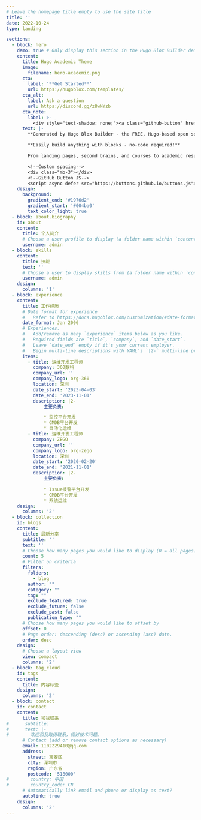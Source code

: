 ```yaml
---
# Leave the homepage title empty to use the site title
title: ''
date: 2022-10-24
type: landing

sections:
  - block: hero
    demo: true # Only display this section in the Hugo Blox Builder demo site
    content:
      title: Hugo Academic Theme
      image:
        filename: hero-academic.png
      cta:
        label: '**Get Started**'
        url: https://hugoblox.com/templates/
      cta_alt:
        label: Ask a question
        url: https://discord.gg/z8wNYzb
      cta_note:
        label: >-
          <div style="text-shadow: none;"><a class="github-button" href="https://github.com/HugoBlox/hugo-blox-builder" data-icon="octicon-star" data-size="large" data-show-count="true" aria-label="Star">Star Hugo Blox Builder</a></div><div style="text-shadow: none;"><a class="github-button" href="https://github.com/HugoBlox/theme-academic-cv" data-icon="octicon-star" data-size="large" data-show-count="true" aria-label="Star">Star the Academic template</a></div>
      text: |-
        **Generated by Hugo Blox Builder - the FREE, Hugo-based open source website builder trusted by 500,000+ sites.**

        **Easily build anything with blocks - no-code required!**

        From landing pages, second brains, and courses to academic resumés, conferences, and tech blogs.

        <!--Custom spacing-->
        <div class="mb-3"></div>
        <!--GitHub Button JS-->
        <script async defer src="https://buttons.github.io/buttons.js"></script>
    design:
      background:
        gradient_end: '#1976d2'
        gradient_start: '#004ba0'
        text_color_light: true
  - block: about.biography
    id: about
    content:
      title: 个人简介
      # Choose a user profile to display (a folder name within `content/authors/`)
      username: admin
  - block: skills
    content:
      title: 技能
      text: ''
      # Choose a user to display skills from (a folder name within `content/authors/`)
      username: admin
    design:
      columns: '1'
  - block: experience
    content:
      title: 工作经历
      # Date format for experience
      #   Refer to https://docs.hugoblox.com/customization/#date-format
      date_format: Jan 2006
      # Experiences.
      #   Add/remove as many `experience` items below as you like.
      #   Required fields are `title`, `company`, and `date_start`.
      #   Leave `date_end` empty if it's your current employer.
      #   Begin multi-line descriptions with YAML's `|2-` multi-line prefix.
      items:
        - title: 运维开发工程师
          company: 360数科
          company_url: ''
          company_logo: org-360
          location: 深圳
          date_start: '2023-04-03'
          date_end: '2023-11-01'
          description: |2-
              主要负责:

              * 监控平台开发
              * CMDB平台开发
              * 自动化运维
        - title: 运维开发工程师
          company: ZEGO
          company_url: ''
          company_logo: org-zego
          location: 深圳
          date_start: '2020-02-20'
          date_end: '2021-11-01'
          description: |2-
              主要负责:

              * Issue报警平台开发
              * CMDB平台开发
              * 系统运维
    design:
      columns: '2'
  - block: collection
    id: blogs
    content:
      title: 最新分享
      subtitle: ''
      text: ''
      # Choose how many pages you would like to display (0 = all pages)
      count: 5
      # Filter on criteria
      filters:
        folders:
          - blog
        author: ""
        category: ""
        tag: ""
        exclude_featured: true
        exclude_future: false
        exclude_past: false
        publication_type: ""
      # Choose how many pages you would like to offset by
      offset: 0
      # Page order: descending (desc) or ascending (asc) date.
      order: desc
    design:
      # Choose a layout view
      view: compact
      columns: '2'
  - block: tag_cloud
    id: tags
    content:
      title: 内容标签
    design:
      columns: '2'
  - block: contact
    id: contact
    content:
      title: 和我联系
#      subtitle:
#      text: |-
#        欢迎和我取得联系，探讨技术问题。
      # Contact (add or remove contact options as necessary)
      email: 1102229410@qq.com
      address:
        street: 宝安区
        city: 深圳市
        region: 广东省
        postcode: '518000'
#        country: 中国
#        country_code: CN
      # Automatically link email and phone or display as text?
      autolink: true
    design:
      columns: '2'
---
```

